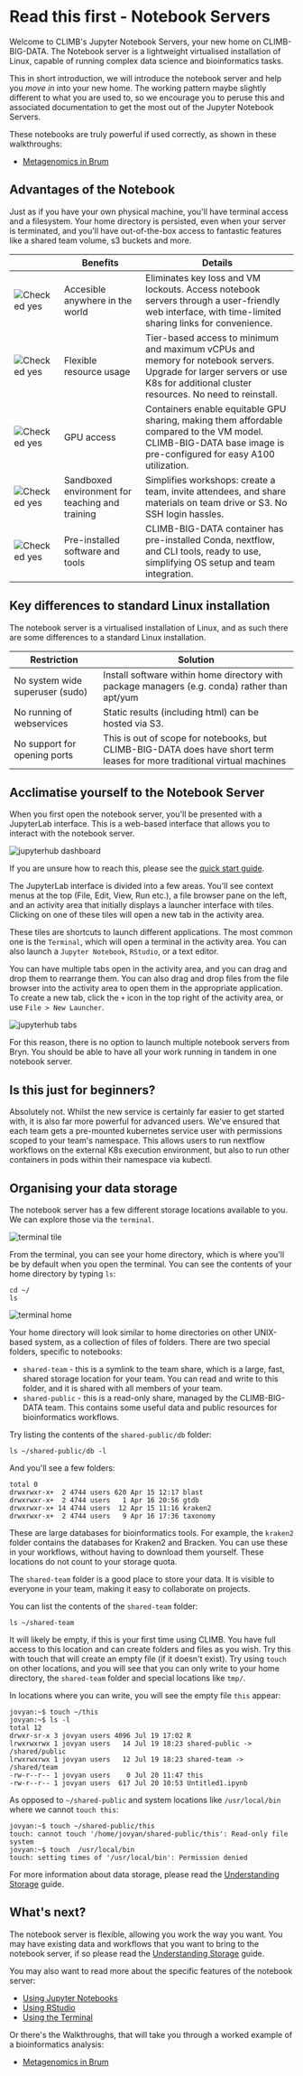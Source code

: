 # Read this first - Notebook Servers

Welcome to CLIMB's Jupyter Notebook Servers, your new home on CLIMB-BIG-DATA. 
The Notebook server is a lightweight virtualised installation of Linux, capable of running complex data science and bioinformatics tasks.

This in short introduction, we will introduce the notebook server and help you *move in* into your new home. The working pattern maybe slightly different to what you are used to, so we encourage you to peruse this and associated documentation to get the most out of the Jupyter Notebook Servers. 

These notebooks are truly powerful if used correctly, as shown in these walkthroughs:

* [Metagenomics in Brum](../walkthroughs/metagenomics-tutorial.md)

## Advantages of the Notebook 

Just as if you have your own physical machine, you'll have terminal access and a filesystem. Your home directory is persisted, even when your server is terminated, and you'll have out-of-the-box access to fantastic features like a shared team volume, s3 buckets and more.

|   | Benefits                                             | Details                                                                                                                                                                       |
|---|------------------------------------------------------|-------------------------------------------------------------------------------------------------------------------------------------------------------------------------------|
|  ![Checked yes](../img/checked.png) | Accesible anywhere in the world  | Eliminates key loss and VM lockouts. Access notebook servers through a user-friendly web interface, with time-limited sharing links for convenience.                                           |
| ![Checked yes](../img/checked.png)  | Flexible resource usage                              | Tier-based access to minimum and maximum vCPUs and memory for notebook servers. Upgrade for larger servers or use K8s for additional cluster resources. No need to reinstall. |
|  ![Checked yes](../img/checked.png) | GPU access                                           | Containers enable equitable GPU sharing, making them affordable compared to the VM model. CLIMB-BIG-DATA base image is pre-configured for easy A100 utilization.              |
| ![Checked yes](../img/checked.png)  | Sandboxed environment for teaching and training      | Simplifies workshops: create a team, invite attendees, and share materials on team drive or S3. No SSH login hassles.                                                         |
| ![Checked yes](../img/checked.png)  | Pre-installed software and tools                     | CLIMB-BIG-DATA container has pre-installed Conda, nextflow, and CLI tools, ready to use, simplifying OS setup and team integration.                                           |

## Key differences to standard Linux installation

The notebook server is a virtualised installation of Linux, and as such there are some differences to a standard Linux installation.

| Restriction                     | Solution                                                                                                                 |
|---------------------------------|--------------------------------------------------------------------------------------------------------------------------|
| No system wide superuser (sudo) | Install software within home directory with package managers (e.g. conda) rather than apt/yum                             |
| No running of webservices       | Static results (including html) can be hosted via S3.                                                                    |
| No support for opening ports    | This is out of scope for notebooks, but CLIMB-BIG-DATA does have short term leases for more traditional virtual machines |

## Acclimatise yourself to the Notebook Server

When you first open the notebook server, you'll be presented with a JupyterLab interface. This is a web-based interface that allows you to interact with the notebook server.

![jupyterhub dashboard](../img/jh-dash.png)

If you are unsure how to reach this, please see the [quick start guide](quick-start.md).

The JupyterLab interface is divided into a few areas. You'll see context menus at the top (File, Edit, View, Run etc.), a file browser pane on the left, and an activity area that initially displays a launcher interface with tiles. Clicking on one of these tiles will open a new tab in the activity area.

These tiles are shortcuts to launch different applications. The most common one is the `Terminal`, which will open a terminal in the activity area. You can also launch a `Jupyter Notebook`, `RStudio`, or a text editor.

You can have multiple tabs open in the activity area, and you can drag and drop them to rearrange them. You can also drag and drop files from the file browser into the activity area to open them in the appropriate application. To create a new tab, click the `+` icon in the top right of the activity area, or use `File > New Launcher`.

![jupyterhub tabs](../img/jh-tab.png)

For this reason, there is no option to launch multiple notebook servers from Bryn. You should be able to have all your work running in tandem in one notebook server.


## Is this just for beginners?

Absolutely not. Whilst the new service is certainly far easier to get started with, it is also far more powerful for advanced users. We've ensured that each team gets a pre-mounted kubernetes service user with permissions scoped to your team's namespace. This allows users to run nextflow workflows on the external K8s execution environment, but also to run other containers in pods within their namespace via kubectl.

## Organising your data storage 

The notebook server has a few different storage locations available to you. We can explore those via the `terminal`.

![terminal tile](../img/terminal-tile.png)

From the terminal, you can see your home directory, which is where you'll be by default when you open the terminal. You can see the contents of your home directory by typing `ls`:

```
cd ~/
ls 
```

![terminal home](../img/terminal-home.png)

Your home directory will look similar to home directories on other UNIX-based system, as a collection of files of folders. There are two special folders, specific to notebooks:

* `shared-team` - this is a symlink to the team share, which is a large, fast, shared storage location for your team. You can read and write to this folder, and it is shared with all members of your team.
* `shared-public` - this is a read-only share, managed by the CLIMB-BIG-DATA team. This contains some useful data and public resources for bioinformatics workflows.

Try listing the contents of the `shared-public/db` folder:
```
ls ~/shared-public/db -l
```
And you'll see a few folders:

```
total 0
drwxrwxr-x+  2 4744 users 620 Apr 15 12:17 blast
drwxrwxr-x+  2 4744 users   1 Apr 16 20:56 gtdb
drwxrwxr-x+ 14 4744 users  12 Apr 15 11:16 kraken2
drwxrwxr-x+  2 4744 users   9 Apr 16 17:36 taxonomy
```

These are large databases for bioinformatics tools. For example, the `kraken2` folder contains the databases for Kraken2 and Bracken. You can use these in your workflows, without having to download them yourself. These locations do not count to your storage quota.

The `shared-team` folder is a good place to store your data. It is visible to everyone in your team, making it easy to collaborate on projects. 

You can list the contents of the `shared-team` folder:
```
ls ~/shared-team
```

It will likely be empty, if this is your first time using CLIMB. You have full access to this location and can create folders and files as you wish. Try this with touch that will create an empty file (if it doesn't exist).
Try using `touch` on other locations, and you will see that you can only write to your home directory, the `shared-team` folder and special locations like `tmp/`.

In locations where you can write, you will see the empty file `this` appear:
```
jovyan:~$ touch ~/this
jovyan:~$ ls -l
total 12
drwxr-sr-x 3 jovyan users 4096 Jul 19 17:02 R
lrwxrwxrwx 1 jovyan users   14 Jul 19 18:23 shared-public -> /shared/public
lrwxrwxrwx 1 jovyan users   12 Jul 19 18:23 shared-team -> /shared/team
-rw-r--r-- 1 jovyan users    0 Jul 20 11:47 this
-rw-r--r-- 1 jovyan users  617 Jul 20 10:53 Untitled1.ipynb
```

As opposed to `~/shared-public` and system locations like `/usr/local/bin` where we cannot `touch this`:
```
jovyan:~$ touch ~/shared-public/this
touch: cannot touch '/home/jovyan/shared-public/this': Read-only file system
jovyan:~$ touch  /usr/local/bin
touch: setting times of '/usr/local/bin': Permission denied
```

For more information about data storage, please read the [Understanding Storage](understanding-storage.md) guide.

## What's next?

The notebook server is flexible, allowing you work the way you want. You may have existing data and workflows that you want to bring to the notebook server, if so please read the [Understanding Storage](understanding-storage.md) guide.

You may also want to read more about the specific features of the notebook server:

* [Using Jupyter Notebooks](using-jupyter.md)
* [Using RStudio](using-rstudio.md)
* [Using the Terminal](using-the-terminal.md)

Or there's the Walkthroughs, that will take you through a worked example of a bioinformatics analysis:

* [Metagenomics in Brum](/walkthroughs/metagenomics-tutorial)
